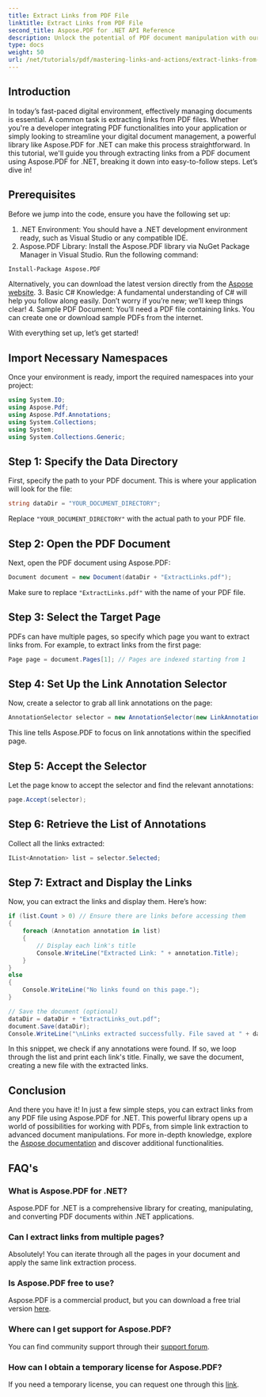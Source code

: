 ```yaml
---
title: Extract Links from PDF File
linktitle: Extract Links from PDF File
second_title: Aspose.PDF for .NET API Reference
description: Unlock the potential of PDF document manipulation with our comprehensive guide on extracting links using Aspose.PDF for .NET. This tutorial provides detailed, step-by-step instructions.
type: docs
weight: 50
url: /net/tutorials/pdf/mastering-links-and-actions/extract-links-from-pdf-file/
---
```

## Introduction

In today’s fast-paced digital environment, effectively managing documents is essential. A common task is extracting links from PDF files. Whether you're a developer integrating PDF functionalities into your application or simply looking to streamline your digital document management, a powerful library like Aspose.PDF for .NET can make this process straightforward. In this tutorial, we'll guide you through extracting links from a PDF document using Aspose.PDF for .NET, breaking it down into easy-to-follow steps. Let’s dive in!

## Prerequisites

Before we jump into the code, ensure you have the following set up:

1. .NET Environment: You should have a .NET development environment ready, such as Visual Studio or any compatible IDE.
2. Aspose.PDF Library: Install the Aspose.PDF library via NuGet Package Manager in Visual Studio. Run the following command:
```bash
Install-Package Aspose.PDF
```
Alternatively, you can download the latest version directly from the [Aspose website](https://releases.aspose.com/pdf/net/).
3. Basic C# Knowledge: A fundamental understanding of C# will help you follow along easily. Don’t worry if you’re new; we’ll keep things clear!
4. Sample PDF Document: You’ll need a PDF file containing links. You can create one or download sample PDFs from the internet.

With everything set up, let’s get started!

## Import Necessary Namespaces

Once your environment is ready, import the required namespaces into your project:

```csharp
using System.IO;
using Aspose.Pdf;
using Aspose.Pdf.Annotations;
using System.Collections;
using System;
using System.Collections.Generic;
```

## Step 1: Specify the Data Directory

First, specify the path to your PDF document. This is where your application will look for the file:

```csharp
string dataDir = "YOUR_DOCUMENT_DIRECTORY";
```

Replace `"YOUR_DOCUMENT_DIRECTORY"` with the actual path to your PDF file.

## Step 2: Open the PDF Document

Next, open the PDF document using Aspose.PDF:

```csharp
Document document = new Document(dataDir + "ExtractLinks.pdf");
```

Make sure to replace `"ExtractLinks.pdf"` with the name of your PDF file.

## Step 3: Select the Target Page

PDFs can have multiple pages, so specify which page you want to extract links from. For example, to extract links from the first page:

```csharp
Page page = document.Pages[1]; // Pages are indexed starting from 1
```

## Step 4: Set Up the Link Annotation Selector

Now, create a selector to grab all link annotations on the page:

```csharp
AnnotationSelector selector = new AnnotationSelector(new LinkAnnotation(page, Aspose.Pdf.Rectangle.Trivial));
```

This line tells Aspose.PDF to focus on link annotations within the specified page.

## Step 5: Accept the Selector

Let the page know to accept the selector and find the relevant annotations:

```csharp
page.Accept(selector);
```

## Step 6: Retrieve the List of Annotations

Collect all the links extracted:

```csharp
IList<Annotation> list = selector.Selected;
```

## Step 7: Extract and Display the Links

Now, you can extract the links and display them. Here’s how:

```csharp
if (list.Count > 0) // Ensure there are links before accessing them
{
    foreach (Annotation annotation in list)
    {
        // Display each link's title
        Console.WriteLine("Extracted Link: " + annotation.Title);
    }
}
else
{
    Console.WriteLine("No links found on this page.");
}

// Save the document (optional)
dataDir = dataDir + "ExtractLinks_out.pdf";
document.Save(dataDir);
Console.WriteLine("\nLinks extracted successfully. File saved at " + dataDir);
```

In this snippet, we check if any annotations were found. If so, we loop through the list and print each link's title. Finally, we save the document, creating a new file with the extracted links.

## Conclusion

And there you have it! In just a few simple steps, you can extract links from any PDF file using Aspose.PDF for .NET. This powerful library opens up a world of possibilities for working with PDFs, from simple link extraction to advanced document manipulations. For more in-depth knowledge, explore the [Aspose documentation](https://reference.aspose.com/pdf/net/) and discover additional functionalities.

## FAQ's

### What is Aspose.PDF for .NET?
Aspose.PDF for .NET is a comprehensive library for creating, manipulating, and converting PDF documents within .NET applications.

### Can I extract links from multiple pages?
Absolutely! You can iterate through all the pages in your document and apply the same link extraction process.

### Is Aspose.PDF free to use?
Aspose.PDF is a commercial product, but you can download a free trial version [here](https://releases.aspose.com/).

### Where can I get support for Aspose.PDF?
You can find community support through their [support forum](https://forum.aspose.com/c/pdf/10).

### How can I obtain a temporary license for Aspose.PDF?
If you need a temporary license, you can request one through this [link](https://purchase.aspose.com/temporary-license/).

